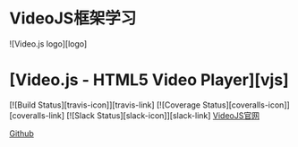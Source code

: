 # VideoJS框架学习
![Video.js logo][logo]

# [Video.js - HTML5 Video Player][vjs]

[![Build Status][travis-icon]][travis-link]
[![Coverage Status][coveralls-icon]][coveralls-link]
[![Slack Status][slack-icon]][slack-link]
[VideoJS官网](http://videojs.com/ "VideoJS.com")

[Github](https://github.com/videojs "VideoJS")
